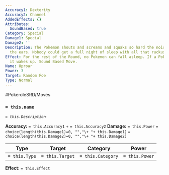```yaml
---
Accuracy1: Dexterity
Accuracy2: Channel
AddedEffects: {}
Attributes:
  SoundBased: true
Category: Special
Damage1: Special
Damage2: ''
Description: The Pokemon shouts and screams and squaks so hard the noise really hurts
  the ears. Nobody could get a full night of sleep with all that ruckus.
Effect: For the rest of the Round, no Pokemon can fall asleep. If a Pokemon was asleep
  it wakes up. Sound Based Move.
Name: Uproar
Power: 3
Target: Random Foe
Type: Normal
---
```


#PokeroleSRD/Moves

### `= this.name`
*`= this.Description`*

**Accuracy:** `= this.Accuracy1` + `= this.Accuracy2`
**Damage:** `= this.Power` `= choice(length(this.Damage1)=0, "","\+ "+ this.Damage1)` `= choice(length(this.Damage2)=0, "","\+ "+ this.Damage2)`

| Type          | Target          | Category          | Power          |
| ------------- | --------------- | ----------------  | -------------- |
| `= this.Type` | `= this.Target` | `= this.Category` | `= this.Power` | 

**Effect:** `= this.Effect`